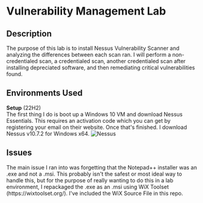 # Vulnerability Management Lab
<h2>Description</h2>
The purpose of this lab is to install Nessus Vulnerability Scanner and analyzing the differences between each scan ran. I will perform a non-credentialed scan, a credentialed scan, another credentialed scan after installing depreciated software, and then remediating critical vulnerabilities found.
<h2>Environments Used</h2>
<b>Setup</b> (22H2) </br>
The first thing I do is boot up a Windows 10 VM and download Nessus Essentials. This requires an activation code which you can get by registering your email on their website. Once that's finished. I download Nessus v10.7.2 for Windows x64.
<img src="https://i.imgur.com/sY8E3ls.png" alt="Nessus"/>

<h2>Issues </h2>
The main issue I ran into was forgetting that the Notepad++ installer was an .exe and not a .msi. This probably isn't the safest or most ideal way to handle this, but for the purpose of really wanting to do this in a lab environment, I repackaged the .exe as an .msi using WiX Toolset (https://wixtoolset.org/). I've included the WiX Source File in this repo.
